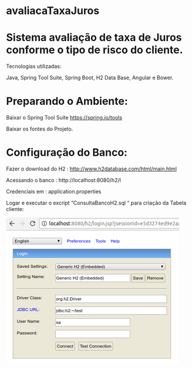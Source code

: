 # avaliacaTaxaJuros

# Sistema avaliação de taxa de Juros conforme o tipo de risco do cliente.

Tecnologias utilizadas:  

Java, Spring Tool Suite, Spring Boot, H2 Data Base, Angular e Bower. 


# Preparando o Ambiente:

Baixar o Spring Tool Suite  https://spring.io/tools

Baixar os fontes do Projeto.

# Configuração do Banco:

Fazer o download do H2 :
http://www.h2database.com/html/main.html 

Acessando o banco :
http://localhost:8080/h2/l 

Credenciais em : application.properties

Logar e executar o excript “ConsultaBancoH2.sql “ para criação da Tabela cliente:

![alt text](/imagens/ConsoleH2.png)

